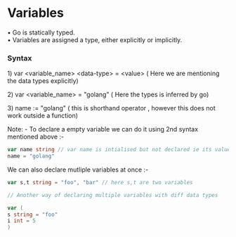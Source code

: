 # Variables

• Go is statically typed. \
• Variables are assigned a type, either explicitly or implicitly.

### Syntax&#x20;

1\) var \<variable\_name> \<data-type> = \<value>  ( Here we are mentioning the data types explicitly)&#x20;

2\) var \<variable\_name> = "golang" ( Here the types is inferred by go)&#x20;

3\) name := "golang" ( this is shorthand operator , however this does not work outside a function)&#x20;



Note: - To declare a empty variable we can do it using 2nd syntax mentioned above :-&#x20;

```go
var name string // var name is intialised but not declared ie its value is 0
name = "golang" 
```

We can also declare mutliple variables at once :-&#x20;

```go
var s,t string = "foo", "bar" // here s,t are two variables 

// Another way of declaring multiple variables with diff data types 

var ( 
s string = "foo"
i int = 5
) 
```

